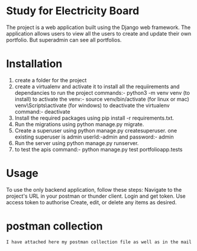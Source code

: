 # Study for Electricity Board

The project is a web application built using the Django web framework. The application allows users to view all the users to create and update their own portfolio. But superadmin can see all portfolios.

# Installation
1. create a folder for the project
2. create a virtualenv and activate it to install all the requiirements and dependancies to run the project
commands:- python3 -m venv venv (to install)
to activate the venv:- 
source venv/bin/activate (for linux or mac)
venv\Scripts\activate (for windows)
to deactivate the virtualenv command:- deactivate
3. Install the required packages using pip install -r requirements.txt.
4. Run the migrations using python manage.py migrate.
5. Create a superuser using python manage.py createsuperuser. one existing superuser is admin userId:-admin and password:- admin
6. Run the server using python manage.py runserver.
7. to test the apis command:- python manage.py test portfolioapp.tests

# Usage
To use the only backend application, follow these steps:
    Navigate to the project's URL in your postman or thunder client.
    Login and get token. Use access token to authorise
    Create, edit, or delete any items as desired.
# postman collection
    I have attached here my postman collection file as well as in the mail
